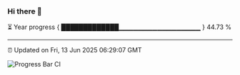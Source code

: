### Hi there 👋

⏳ Year progress { █████████████▁▁▁▁▁▁▁▁▁▁▁▁▁▁▁▁▁ } 44.73 %

---

⏰ Updated on Fri, 13 Jun 2025 06:29:07 GMT

![Progress Bar CI](https://github.com/liununu/liununu/workflows/Progress%20Bar%20CI/badge.svg)
